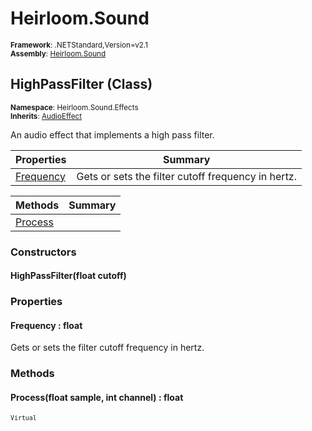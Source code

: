 # Heirloom.Sound

<small>**Framework**: .NETStandard,Version=v2.1</small>  
<small>**Assembly**: [Heirloom.Sound](../Heirloom.Sound/Heirloom.Sound.md)</small>  

## HighPassFilter (Class)
<small>**Namespace**: Heirloom.Sound.Effects</sub></small>  
<small>**Inherits**: [AudioEffect](Heirloom.Sound.AudioEffect.md)</small>  

An audio effect that implements a high pass filter.

| Properties                | Summary                                            |
|---------------------------|----------------------------------------------------|
| [Frequency](#FRECD2726E4) | Gets or sets the filter cutoff frequency in hertz. |

| Methods                 | Summary |
|-------------------------|---------|
| [Process](#PRO9CD8B3AF) |         |

### Constructors

#### HighPassFilter(float cutoff)

### Properties

#### <a name="FRECD2726E4"></a>Frequency : float


Gets or sets the filter cutoff frequency in hertz.

### Methods

#### <a name="PRO1C94C308"></a>Process(float sample, int channel) : float
<small>`Virtual`</small>


